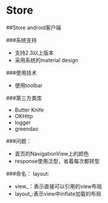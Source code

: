 # Store
##Store android客户端
   
###系统支持
 - 支持2.3以上版本<br>
 - 采用系统的material design
 
###使用技术
 - 使用toolbar
 
###第三方类库
 - Butter Knife
 - OKHttp
 - logger
 - greendao
 
###问题：
 - 首页的NavigationView上的颜色
 - response使用泛型，省着每次都转型
 
 
###命名：
layout:
 - view_：表示直接可以引用的view布局
 - layout_:表示view中inflate加载的布局
 
